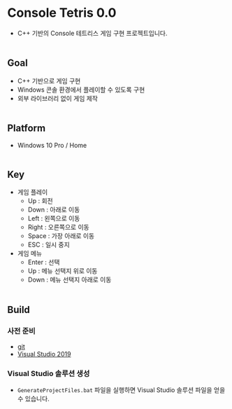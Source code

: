 # Console Tetris 0.0
- C++ 기반의 Console 테트리스 게임 구현 프로젝트입니다.
<br><br>


## Goal
- C++ 기반으로 게임 구현
- Windows 콘솔 환경에서 플레이할 수 있도록 구현
- 외부 라이브러리 없이 게임 제작
<br><br>


## Platform
- Windows 10 Pro / Home
<br><br>


## Key
- 게임 플레이
  - Up : 회전
  - Down : 아래로 이동
  - Left : 왼쪽으로 이동
  - Right : 오른쪽으로 이동
  - Space : 가장 아래로 이동
  - ESC : 일시 중지
- 게임 메뉴
  - Enter : 선택
  - Up : 메뉴 선택지 위로 이동
  - Down : 메뉴 선택지 아래로 이동
<br><br>


## Build

### 사전 준비
- [git](https://git-scm.com/)
- [Visual Studio 2019](https://visualstudio.microsoft.com/ko/)

### Visual Studio 솔루션 생성
- `GenerateProjectFiles.bat` 파일을 실행하면 Visual Studio 솔루션 파일을 얻을 수 있습니다.
<br><br>
